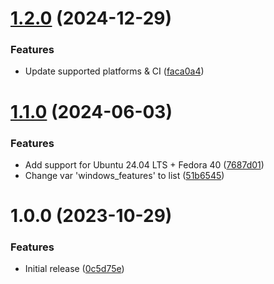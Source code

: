 # [1.2.0](https://github.com/de-it-krachten/ansible-role-windows_features/compare/v1.1.0...v1.2.0) (2024-12-29)


### Features

* Update supported platforms & CI ([faca0a4](https://github.com/de-it-krachten/ansible-role-windows_features/commit/faca0a433d54675246afbb758db3df31959f3188))

# [1.1.0](https://github.com/de-it-krachten/ansible-role-windows_features/compare/v1.0.0...v1.1.0) (2024-06-03)


### Features

* Add support for Ubuntu 24.04 LTS + Fedora 40 ([7687d01](https://github.com/de-it-krachten/ansible-role-windows_features/commit/7687d0133d4527b83174330e3e493975d0309061))
* Change var 'windows_features' to list ([51b6545](https://github.com/de-it-krachten/ansible-role-windows_features/commit/51b65454d37a16d54553e86cdf263a7e697048c3))

# 1.0.0 (2023-10-29)


### Features

* Initial release ([0c5d75e](https://github.com/de-it-krachten/ansible-role-windows_features/commit/0c5d75e96be20957084b5e145c8a26b5116dc72f))
